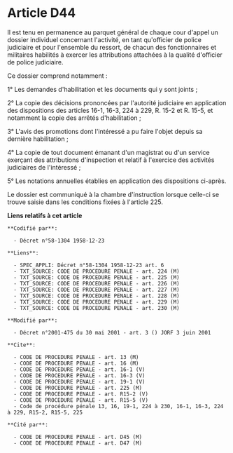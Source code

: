 # Article D44

Il est tenu en permanence au parquet général de chaque cour d'appel un dossier individuel concernant l'activité, en tant
qu'officier de police judiciaire et pour l'ensemble du ressort, de chacun des fonctionnaires et militaires habilités à
exercer les attributions attachées à la qualité d'officier de police judiciaire.

Ce dossier comprend notamment :

1° Les demandes d'habilitation et les documents qui y sont joints ;

2° La copie des décisions prononcées par l'autorité judiciaire en application des dispositions des articles 16-1, 16-3, 224 à
229, R. 15-2 et R. 15-5, et notamment la copie des arrêtés d'habilitation ;

3° L'avis des promotions dont l'intéressé a pu faire l'objet depuis sa dernière habilitation ;

4° La copie de tout document émanant d'un magistrat ou d'un service exerçant des attributions d'inspection et relatif à
l'exercice des activités judiciaires de l'intéressé ;

5° Les notations annuelles établies en application des dispositions ci-après.

Le dossier est communiqué à la chambre d'instruction lorsque celle-ci se trouve saisie dans les conditions fixées à l'article
225.

**Liens relatifs à cet article**

	**Codifié par**:

	  - Décret n°58-1304 1958-12-23

	**Liens**:

	  - SPEC_APPLI: Décret n°58-1304 1958-12-23 art. 6
	  - TXT_SOURCE: CODE DE PROCEDURE PENALE - art. 224 (M)
	  - TXT_SOURCE: CODE DE PROCEDURE PENALE - art. 225 (M)
	  - TXT_SOURCE: CODE DE PROCEDURE PENALE - art. 226 (M)
	  - TXT_SOURCE: CODE DE PROCEDURE PENALE - art. 227 (M)
	  - TXT_SOURCE: CODE DE PROCEDURE PENALE - art. 228 (M)
	  - TXT_SOURCE: CODE DE PROCEDURE PENALE - art. 229 (M)
	  - TXT_SOURCE: CODE DE PROCEDURE PENALE - art. 230 (M)

	**Modifié par**:

	  - Décret n°2001-475 du 30 mai 2001 - art. 3 () JORF 3 juin 2001

	**Cite**:

	  - CODE DE PROCEDURE PENALE - art. 13 (M)
	  - CODE DE PROCEDURE PENALE - art. 16 (M)
	  - CODE DE PROCEDURE PENALE - art. 16-1 (V)
	  - CODE DE PROCEDURE PENALE - art. 16-3 (V)
	  - CODE DE PROCEDURE PENALE - art. 19-1 (V)
	  - CODE DE PROCEDURE PENALE - art. 225 (M)
	  - CODE DE PROCEDURE PENALE - art. R15-2 (V)
	  - CODE DE PROCEDURE PENALE - art. R15-5 (V)
	  - Code de procédure pénale 13, 16, 19-1, 224 à 230, 16-1, 16-3, 224 à 229, R15-2, R15-5, 225

	**Cité par**:

	  - CODE DE PROCEDURE PENALE - art. D45 (M)
	  - CODE DE PROCEDURE PENALE - art. D47 (M)
